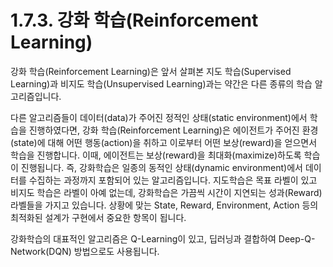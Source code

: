 # 1.7.3. 	강화 학습\(Reinforcement Learning\)

  
강화 학습\(Reinforcement Learning\)은 앞서 살펴본 지도 학습\(Supervised Learning\)과 비지도 학습\(Unsupervised Learning\)과는 약간은 다른 종류의 학습 알고리즘입니다.

다른 알고리즘들이 데이터\(data\)가 주어진 정적인 상태\(static environment\)에서 학습을 진행하였다면, 강화 학습\(Reinforcement Learning\)은 에이전트가 주어진 환경\(state\)에 대해 어떤 행동\(action\)을 취하고 이로부터 어떤 보상\(reward\)을 얻으면서 학습을 진행합니다. 이때, 에이전트는 보상\(reward\)을 최대화\(maximize\)하도록 학습이 진행됩니다. 즉, 강화학습은 일종의 동적인 상태\(dynamic environment\)에서 데이터를 수집하는 과정까지 포함되어 있는 알고리즘입니다. 지도학습은 목표 라벨이 있고 비지도 학습은 라벨이 아예 없는데, 강화학습은 가끔씩 시간이 지연되는 성과\(Reward\) 라벨들을 가지고 있습니다. 상황에 맞는 State, Reward, Environment, Action 등의 최적화된 설계가 구현에서 중요한 항목이 됩니다.

강화학습의 대표적인 알고리즘은 Q-Learning이 있고, 딥러닝과 결합하여 Deep-Q-Network\(DQN\) 방법으로도 사용됩니다.


